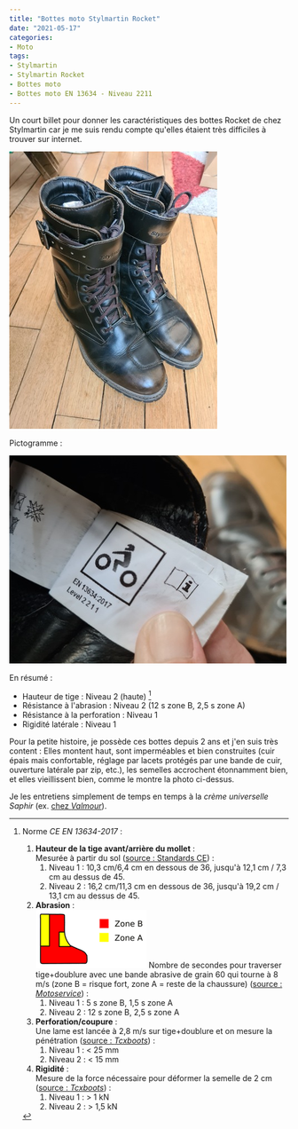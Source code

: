 ```yaml
---
title: "Bottes moto Stylmartin Rocket"
date: "2021-05-17"
categories:
- Moto
tags: 
- Stylmartin
- Stylmartin Rocket
- Bottes moto
- Bottes moto EN 13634 - Niveau 2211
---
```


Un court billet pour donner les caractéristiques des bottes Rocket de chez Stylmartin car je me suis rendu compte qu'elles étaient très difficiles à trouver sur internet.

<!--more-->

![Photo de mes bottes stylmartin rocket](bottes_stylmartin_rocket.jpg)


Pictogramme :

![Pictogramme des bottes stylmartin rocket](bottes_stylmartin_rocket_picto.jpg)

En résumé :

- Hauteur de tige : Niveau 2 (haute) [^1]
- Résistance à l'abrasion : Niveau 2 (12 s zone B, 2,5 s zone A)
- Résistance à la perforation : Niveau 1
- Rigidité latérale : Niveau 1

Pour la petite histoire, je possède ces bottes depuis 2 ans et j'en suis très content : Elles montent haut, sont imperméables et bien construites (cuir épais mais confortable, réglage par lacets protégés par une bande de cuir, ouverture latérale par zip, etc.), les semelles accrochent étonnamment bien, et elles vieillissent bien, comme le montre la photo ci-dessus.

Je les entretiens simplement de temps en temps à la _crème universelle Saphir_ (ex. [chez _Valmour_](https://www.valmour.fr/cirage-creme-universelle-saphir.html)).



[^1]: Norme _CE EN 13634-2017_ :  
    1. **Hauteur de la tige avant/arrière du mollet** :  
    Mesurée à partir du sol ([source : Standards CE](https://standards.iteh.ai/catalog/standards/cen/f5bbe4a8-39ee-4652-96a3-cc060d0b8236/en-13634-2017)) :  
        1. Niveau 1 : 10,3 cm/6,4 cm en dessous de 36, jusqu'à 12,1 cm / 7,3 cm au dessus de 45.  
        2. Niveau 2 : 16,2 cm/11,3 cm en dessous de 36, jusqu'à 19,2 cm / 13,1 cm au dessus de 45.  
    2. **Abrasion** :  
    ![](<picto norme CE EN 13634-2017.png#floatright> "picto zones de la norme CE EN 13634-2017") Nombre de secondes pour traverser tige+doublure avec une bande abrasive de grain 60 qui tourne à 8 m/s (zone B = risque fort, zone A = reste de la chaussure) ([source : _Motoservice_](https://www.motoservices.com/dossiers-accessoire-moto-equipement-moto/equipement-moto-scooter-les-normes-en-vigueur-fev-2019.htm)) :  
        1. Niveau 1 : 5 s zone B, 1,5 s zone A  
        2. Niveau 2 : 12 s zone B, 2,5 s zone A  
    3. **Perforation/coupure** :  
       Une lame est lancée à 2,8 m/s sur tige+doublure et on mesure la pénétration ([source : _Tcxboots_](https://fr.tcxboots.com/pages/certifications)) :  
        1. Niveau 1 : < 25 mm  
        2. Niveau 2 : < 15 mm  
    4. **Rigidité** :  
       Mesure de la force nécessaire pour déformer la semelle de 2 cm ([source : _Tcxboots_](https://fr.tcxboots.com/pages/certifications)) :  
        1. Niveau 1 : > 1 kN  
        2. Niveau 2 : > 1,5 kN  